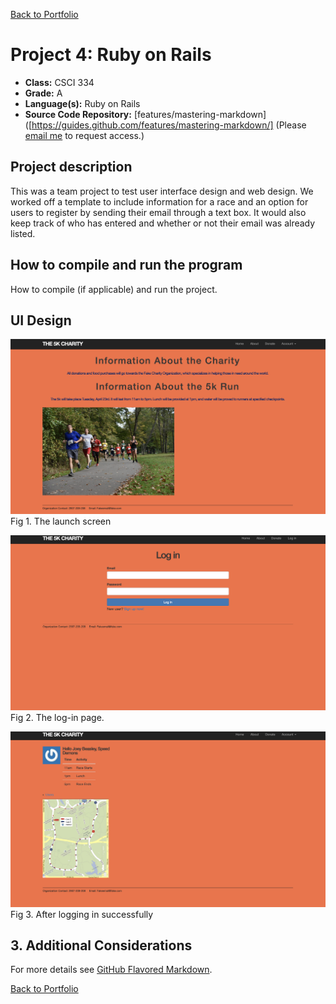[Back to Portfolio](./)

Project 4: Ruby on Rails
===============

-   **Class:** CSCI 334
-   **Grade:** A
-   **Language(s):** Ruby on Rails
-   **Source Code Repository:** [features/mastering-markdown]([https://guides.github.com/features/mastering-markdown/]
    (Please [email me](mailto:JWBeasley@csustudent.net?subject=GitHub%20Access) to request access.)

## Project description

This was a team project to test user interface design and web design. We worked off a template to include information for a race
and an option for users to register by sending their email through a text box. It would also keep track of who has
entered and whether or not their email was already listed.

## How to compile and run the program

How to compile (if applicable) and run the project.



## UI Design


![screenshot](images/userinterface.png)  
Fig 1. The launch screen

![screenshot](images/userinterface2.png)  
Fig 2. The log-in page.

![screenshot](images/userinterface3.png)  
Fig 3. After logging in successfully

## 3. Additional Considerations

For more details see [GitHub Flavored Markdown](https://guides.github.com/features/mastering-markdown/).

[Back to Portfolio](./)
